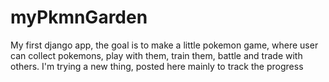 # myPkmnGarden
My first django app, the goal is to make a little pokemon game, where user can collect pokemons, play with them, train them, battle and trade with others.
I'm trying a new thing, posted here mainly to track the progress
